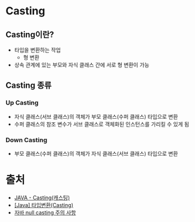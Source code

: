 # Casting


## Casting이란?
- 타입을 변환하는 작업
  - 형 변환
- 상속 관계에 있는 부모와 자식 클래스 간에 서로 형 변환이 가능


## Casting 종류


### Up Casting
- 자식 클래스(서브 클래스)의 객체가 부모 클래스(수퍼 클래스) 타입으로 변환
- 수퍼 클래스의 참조 변수가 서브 클래스로 객체화된 인스턴스를 가리킬 수 있게 됨


### Down Casting
- 부모 클래스(수퍼 클래스)의 객체가 자식 클래스(서브 클래스) 타입으로 변환


# 출처
- [JAVA - Casting(캐스팅)](https://mommoo.tistory.com/40)
- [[Java] 타입변환(Casting)](https://velog.io/@sezzzini/Java-Casting)
- [자바 null casting 주의 사항](https://knight76.tistory.com/entry/%EC%9E%90%EB%B0%94-null-casting-%EC%A3%BC%EC%9D%98-%EC%82%AC%ED%95%AD)